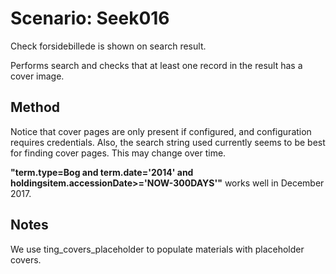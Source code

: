 # Scenario: Seek016

Check forsidebillede is shown on search result.

Performs search and checks that at least one record in the result has
a cover image.

## Method
Notice that cover pages are only present if configured, and
configuration requires credentials. Also, the search string used
currently seems to be best for finding cover pages. This may change
over time.

__"term.type=Bog and term.date='2014' and
holdingsitem.accessionDate>='NOW-300DAYS'"__ works well in December
2017.

## Notes

We use ting_covers_placeholder to populate materials with placeholder
covers.
